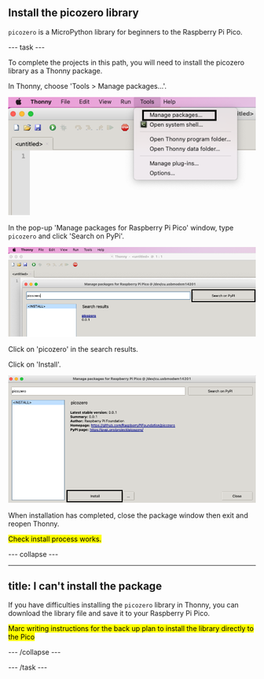 ## Install the picozero library

`picozero` is a MicroPython library for beginners to the Raspberry Pi Pico. 

--- task ---

To complete the projects in this path, you will need to install the picozero library as a Thonny package.

In Thonny, choose 'Tools > Manage packages...'.

![The Thonny Tools menu with Manage packages highlighted.](images/thonny-manage-packages.png)

In the pop-up 'Manage packages for Raspberry Pi Pico' window, type `picozero` and click 'Search on PyPi'.

![Thonny plugins search results showing picozero.](images/thonny-packages-picozero.png)

Click on 'picozero' in the search results. 

Click on 'Install'.

![The picozero information with 'Install' button highlighted.](images/thonny-install-package.png)

When installation has completed, close the package window then exit and reopen Thonny.

<mark>Check install process works.</mark>

--- collapse ---

---
title: I can't install the package
---

If you have difficulties installing the `picozero` library in Thonny, you can download the library file and save it to your Raspberry Pi Pico. 

<mark>Marc writing instructions for the back up plan to install the library directly to the Pico</mark>


--- /collapse ---

--- /task ---


